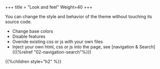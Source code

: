 +++
title = "Look and feel"
Weight=40
+++

You can change the style and behavior of the theme without touching its source code.
* Change base colors
* Disable features
* Overide existing css or js with your own files
* Inject your own html, css or js into the page, see [navigation & Search]({{%relref "02-navigation-search"%}})



{{%children style="h2" %}}
